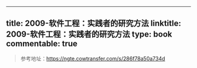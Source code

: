 
---
title: 2009-软件工程：实践者的研究方法
linktitle: 2009-软件工程：实践者的研究方法
type: book
commentable: true
---

> 参考地址：https://ngte.cowtransfer.com/s/286f78a50a734d

    